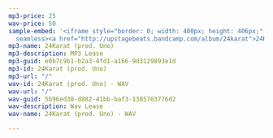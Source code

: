```yaml
---
mp3-price: 25
wav-price: 50
sample-embed: '<iframe style="border: 0; width: 400px; height: 406px;" src="https://bandcamp.com/EmbeddedPlayer/album=3424510307/size=large/bgcol=ffffff/linkcol=0687f5/artwork=none/track=215376352/transparent=true/"
  seamless><a href="http://upstagebeats.bandcamp.com/album/24karat">24Karat by UpstageBeats</a></iframe>'
mp3-name: 24Karat (prod. Uno)
mp3-description: MP3 Lease
mp3-guid: e0b7c9b1-b2a3-4fd1-a166-9d3129893e1d
mp3-id: 24Karat (prod. Uno)
mp3-url: "/"
wav-id: 24Karat (prod. Uno) - WAV
wav-url: "/"
wav-guid: 5b96ed38-d882-41bb-baf3-1385703776d2
wav-description: Wav Lease
wav-name: 24Karat (prod. Uno) - WAV

---
```

